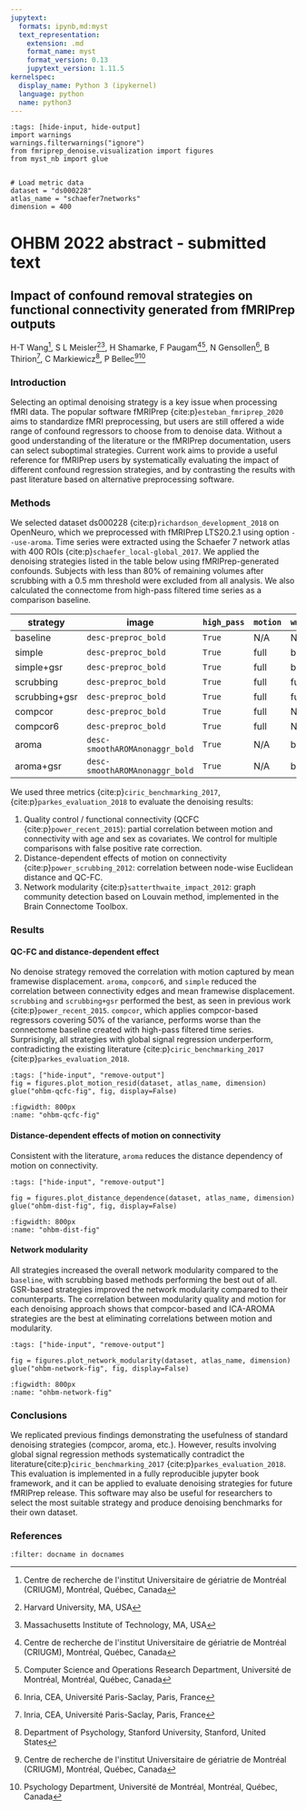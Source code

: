 ```yaml
---
jupytext:
  formats: ipynb,md:myst
  text_representation:
    extension: .md
    format_name: myst
    format_version: 0.13
    jupytext_version: 1.11.5
kernelspec:
  display_name: Python 3 (ipykernel)
  language: python
  name: python3
---
```


```{code-cell} ipython3
:tags: [hide-input, hide-output]
import warnings
warnings.filterwarnings("ignore")
from fmriprep_denoise.visualization import figures
from myst_nb import glue


# Load metric data
dataset = "ds000228"
atlas_name = "schaefer7networks"
dimension = 400

```

# OHBM 2022 abstract - submitted text

## Impact of confound removal strategies on functional connectivity generated from fMRIPrep outputs

H-T Wang[^1], S L Meisler[^2][^3], H Shamarke, F Paugam[^1][^4], N Gensollen[^5], B Thirion[^5], C Markiewicz[^6], P Bellec[^1][^7]

[^1]: Centre de recherche de l'institut Universitaire de gériatrie de Montréal (CRIUGM), Montréal, Québec, Canada

[^2]: Harvard University, MA, USA

[^3]: Massachusetts Institute of Technology, MA, USA

[^4]: Computer Science and Operations Research Department, Université de Montréal, Montréal, Québec, Canada

[^5]: Inria, CEA, Université Paris-Saclay, Paris, France

[^6]: Department of Psychology, Stanford University, Stanford, United States

[^7]: Psychology Department, Université de Montréal, Montréal, Québec, Canada

### Introduction

Selecting an optimal denoising strategy is a key issue when processing fMRI data. 
The popular software fMRIPrep {cite:p}`esteban_fmriprep_2020` aims to standardize fMRI preprocessing, 
but users are still offered a wide range of confound regressors to choose from to denoise data. 
Without a good understanding of the literature or the fMRIPrep documentation, 
users can select suboptimal strategies. 
Current work aims to provide a useful reference for fMRIPrep users by systematically evaluating the impact of different confound regression strategies, 
and by contrasting the results with past literature based on alternative preprocessing software.    

### Methods

We selected dataset ds000228 {cite:p}`richardson_development_2018` on OpenNeuro, which we preprocessed with fMRIPrep LTS20.2.1 using option `--use-aroma`. 
Time series were extracted using the Schaefer 7 network atlas with 400 ROIs {cite:p}`schaefer_local-global_2017`. 
We applied the denoising strategies listed in the table below using fMRIPrep-generated confounds. 
Subjects with less than 80% of remaining volumes after scrubbing with a 0.5 mm threshold were excluded from all analysis. 
We also calculated the connectome from high-pass filtered time series as a comparison baseline.


| strategy      | image                          | `high_pass` | `motion` | `wm_csf` | `global_signal` | `scrub` | `fd_thresh` | `compcor`     | `n_compcor` | `ica_aroma` | `demean` |
|---------------|--------------------------------|-------------|----------|----------|-----------------|---------|-------------|---------------|-------------|-------------|----------|
| baseline      | `desc-preproc_bold`            | `True`      | N/A      | N/A      | N/A             | N/A     | N/A         | N/A           | N/A         | N/A         | `True`   |
| simple        | `desc-preproc_bold`            | `True`      | full     | basic    | N/A             | N/A     | N/A         | N/A           | N/A         | N/A         | `True`   |
| simple+gsr    | `desc-preproc_bold`            | `True`      | full     | basic    | basic           | N/A     | N/A         | N/A           | N/A         | N/A         | `True`   |
| scrubbing     | `desc-preproc_bold`            | `True`      | full     | full     | N/A             | 5       | 0.5         | N/A           | N/A         | N/A         | `True`   |
| scrubbing+gsr | `desc-preproc_bold`            | `True`      | full     | full     | basic           | 5       | 0.5         | N/A           | N/A         | N/A         | `True`   |
| compcor       | `desc-preproc_bold`            | `True`      | full     | N/A      | N/A             | N/A     | N/A         | anat_combined | all         | N/A         | `True`   |
| compcor6      | `desc-preproc_bold`            | `True`      | full     | N/A      | N/A             | N/A     | N/A         | anat_combined | 6           | N/A         | `True`   |
| aroma         | `desc-smoothAROMAnonaggr_bold` | `True`      | N/A      | basic    | N/A             | N/A     | N/A         | N/A           | N/A         | full        | `True`   |
| aroma+gsr     | `desc-smoothAROMAnonaggr_bold` | `True`      | N/A      | basic    | basic           | N/A     | N/A         | N/A           | N/A         | full        | `True`   |

We used three metrics {cite:p}`ciric_benchmarking_2017`, {cite:p}`parkes_evaluation_2018` to evaluate the denoising results:
1. Quality control / functional connectivity (QCFC {cite:p}`power_recent_2015`): partial correlation between motion and connectivity with age and sex as covariates. We control for multiple comparisons with false positive rate correction.
2. Distance-dependent effects of motion on connectivity {cite:p}`power_scrubbing_2012`: correlation between node-wise Euclidean distance and QC-FC.
3. Network modularity {cite:p}`satterthwaite_impact_2012`: graph community detection based on Louvain method, implemented in the Brain Connectome Toolbox.

### Results

#### QC-FC and distance-dependent effect

No denoise strategy removed the correlation with motion captured by mean framewise displacement. 
`aroma`, `compcor6`, and `simple` reduced the correlation between connectivity edges and mean framewise displacement. 
`scrubbing` and `scrubbing+gsr` performed the best, as seen in previous work {cite:p}`power_recent_2015`. 
`compcor`, which applies compcor-based regressors covering 50% of the variance, performs worse than the connectome baseline created with high-pass filtered time series. 
Surprisingly, all strategies with global signal regression underperform, contradicting the existing literature {cite:p}`ciric_benchmarking_2017` {cite:p}`parkes_evaluation_2018`.

```{code-cell} ipython3
:tags: ["hide-input", "remove-output"]
fig = figures.plot_motion_resid(dataset, atlas_name, dimension)
glue("ohbm-qcfc-fig", fig, display=False)
```

```{glue:figure} ohbm-qcfc-fig
:figwidth: 800px
:name: "ohbm-qcfc-fig"
```

#### Distance-dependent effects of motion on connectivity

Consistent with the literature, `aroma` reduces the distance dependency of motion on connectivity. 

```{code-cell} ipython3
:tags: ["hide-input", "remove-output"]

fig = figures.plot_distance_dependence(dataset, atlas_name, dimension)
glue("ohbm-dist-fig", fig, display=False)
```

```{glue:figure} ohbm-dist-fig
:figwidth: 800px
:name: "ohbm-dist-fig"
```

#### Network modularity

All strategies increased the overall network modularity compared to the `baseline`, with scrubbing based methods performing the best out of all. 
GSR-based strategies improved the network modularity compared to their conunterparts.
The correlation between modularity quality and motion for each denoising approach shows that compcor-based and ICA-AROMA strategies are the best at eliminating correlations between motion and modularity.

```{code-cell} ipython3
:tags: ["hide-input", "remove-output"]

fig = figures.plot_network_modularity(dataset, atlas_name, dimension)
glue("ohbm-network-fig", fig, display=False)
```
```{glue:figure} ohbm-network-fig
:figwidth: 800px
:name: "ohbm-network-fig"
```

### Conclusions

We replicated previous findings demonstrating the usefulness of standard denoising strategies (compcor, aroma, etc.).
However, results involving global signal regression methods systematically contradict the literature{cite:p}`ciric_benchmarking_2017` {cite:p}`parkes_evaluation_2018`. 
This evaluation is implemented in a fully reproducible jupyter book framework, and it can be applied to evaluate denoising strategies for future fMRIPrep release. 
This software may also be useful for researchers to select the most suitable strategy and produce denoising benchmarks for their own dataset.                 


### References
```{bibliography}
:filter: docname in docnames
```